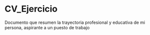 # CV_Ejercicio
Documento que resumen la trayectoria profesional y educativa de mi persona, aspirante a un puesto de trabajo
